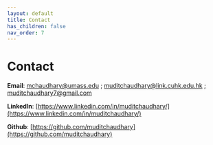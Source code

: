 ```yaml
---
layout: default
title: Contact
has_children: false
nav_order: 7
---
```

# Contact

__Email__: mchaudhary@umass.edu ; muditchaudhary@link.cuhk.edu.hk ; muditchaudhary7@gmail.com

__LinkedIn__: [https://www.linkedin.com/in/muditchaudhary/](https://www.linkedin.com/in/muditchaudhary/)  

__Github__: [https://github.com/muditchaudhary](https://github.com/muditchaudhary)  


